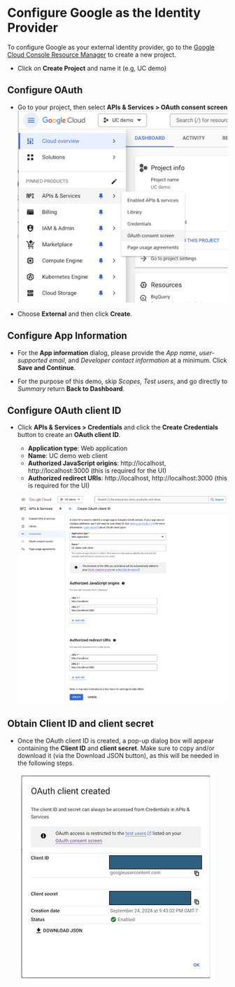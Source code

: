 # Configure Google as the Identity Provider

To configure Google as your external identity provider, go to the [Google Cloud Console Resource Manager](https://console.cloud.google.com/cloud-resource-manager) to create a new project. 

* Click on **Create Project** and name it (e.g, UC demo)

## Configure OAuth
* Go to your project, then select **APIs & Services \> OAuth consent screen**  
  ![](../assets/images/googleconsole-oauth-consent-screen-sm.png)
    
* Choose **External** and then click **Create**.

## Configure App Information
* For the **App information** dialog, please provide the *App name*, *user-supported* *email*, and *Developer contact information* at a minimum.  Click **Save and Continue**.

* For the purpose of this demo, skip *Scopes,* *Test users*, and go directly to *Summary* return **Back to Dashboard**.


## Configure OAuth client ID
* Click **APIs & Services \> Credentials** and click the **Create Credentials** button to create an **OAuth client ID**.  
  * **Application type**:  Web application  
  * **Name**: UC demo web client  
  * **Authorized JavaScript origins**: http://localhost, http://localhost:3000 (this is required for the UI)  
  * **Authorized redirect URIs**: http://localhost, http://localhost:3000 (this is required for the UI)

  ![](../assets/images/googleconsole-create-oauth-client-id.png)


## Obtain Client ID and client secret
* Once the OAuth client ID is created, a pop-up dialog box will appear containing the **Client ID** and **client secret**. Make sure to copy and/or download it (via the Download JSON button), as this will be needed in the following steps.

    ![](../assets/images/googleconsole-oauth-client-created-sm.png)

